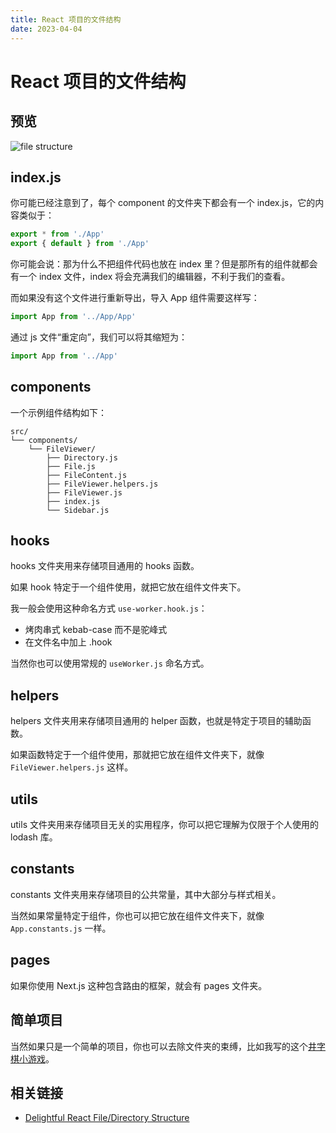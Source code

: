 ```yaml
---
title: React 项目的文件结构
date: 2023-04-04
---
```


# React 项目的文件结构

## 预览

![file structure](/file-structrue.png)

## index.js

你可能已经注意到了，每个 component 的文件夹下都会有一个 index.js，它的内容类似于：

```js
export * from './App'
export { default } from './App'
```

你可能会说：那为什么不把组件代码也放在 index 里？但是那所有的组件就都会有一个 index 文件，index 将会充满我们的编辑器，不利于我们的查看。

而如果没有这个文件进行重新导出，导入 App 组件需要这样写：

```js
import App from '../App/App'
```

通过 js 文件“重定向”，我们可以将其缩短为：

```js
import App from '../App'
```

## components

一个示例组件结构如下：

```
src/
└── components/
    └── FileViewer/
        ├── Directory.js
        ├── File.js
        ├── FileContent.js
        ├── FileViewer.helpers.js
        ├── FileViewer.js
        ├── index.js
        └── Sidebar.js
```

## hooks

hooks 文件夹用来存储项目通用的 hooks 函数。

如果 hook 特定于一个组件使用，就把它放在组件文件夹下。

我一般会使用这种命名方式 `use-worker.hook.js`：

- 烤肉串式 kebab-case 而不是驼峰式
- 在文件名中加上 .hook

当然你也可以使用常规的 `useWorker.js` 命名方式。

## helpers

helpers 文件夹用来存储项目通用的 helper 函数，也就是特定于项目的辅助函数。

如果函数特定于一个组件使用，那就把它放在组件文件夹下，就像 `FileViewer.helpers.js` 这样。

## utils

utils 文件夹用来存储项目无关的实用程序，你可以把它理解为仅限于个人使用的 lodash 库。

## constants

constants 文件夹用来存储项目的公共常量，其中大部分与样式相关。

当然如果常量特定于组件，你也可以把它放在组件文件夹下，就像 `App.constants.js` 一样。

## pages

如果你使用 Next.js 这种包含路由的框架，就会有 pages 文件夹。

## 简单项目

当然如果只是一个简单的项目，你也可以去除文件夹的束缚，比如我写的这个[井字棋小游戏](https://github.com/mancuoj/react-tic-tac-toe)。

## 相关链接

- [Delightful React File/Directory Structure](https://www.joshwcomeau.com/react/file-structure/)
